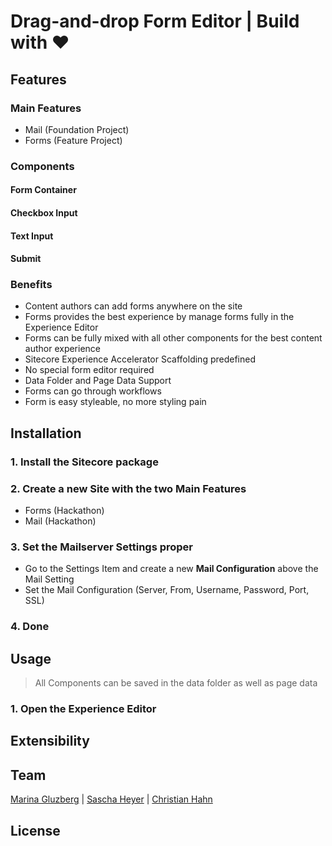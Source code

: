 ﻿# Drag-and-drop Form Editor | Build with ❤

## Features

### Main Features
* Mail (Foundation Project)
* Forms (Feature Project)

### Components

#### Form Container

#### Checkbox Input

#### Text Input

#### Submit

### Benefits

* Content authors can add forms anywhere on the site
* Forms provides the best experience by manage forms fully in the Experience Editor
* Forms can be fully mixed with all other components for the best content author experience
* Sitecore Experience Accelerator Scaffolding predefined
* No special form editor required
* Data Folder and Page Data Support
* Forms can go through workflows
* Form is easy styleable, no more styling pain

## Installation

### 1. Install the Sitecore package

### 2. Create a new Site with the two Main Features
* Forms (Hackathon)
* Mail (Hackathon)

### 3. Set the Mailserver Settings proper
* Go to the Settings Item and create a new **Mail Configuration** above the Mail Setting
* Set the Mail Configuration (Server, From, Username, Password, Port, SSL)

### 4. Done


## Usage

> All Components can be saved in the data folder as well as page data


### 1. Open the Experience Editor

## Extensibility

## Team

[Marina Gluzberg](https://github.com/Gluzberg) | [Sascha Heyer](http://blog.saschaheyer.de) | [Christian Hahn](https://hachweb.wordpress.com)

## License 